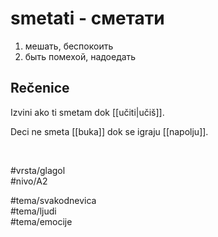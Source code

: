 # smetati - сметати

1. мешать, беспокоить  
2. быть помехой, надоедать

## Rečenice

Izvini ako ti smetam dok [[učiti|učiš]].

Deci ne smeta [[buka]] dok se igraju [[napolju]].

<br>

#vrsta/glagol  
#nivo/A2  

#tema/svakodnevica  
#tema/ljudi  
#tema/emocije
